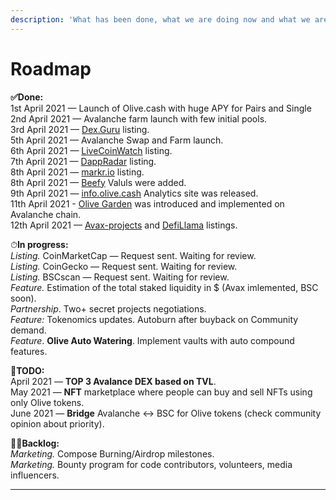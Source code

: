 ```yaml
---
description: 'What has been done, what we are doing now and what we are planning to do'
---
```


# Roadmap

**✅Done:**  
1st April 2021 — Launch of Olive.cash with huge APY for Pairs and Single   
2nd April 2021 — Avalanche farm launch with few initial pools.  
3rd April 2021 — [Dex.Guru](https://dex.guru/token/0x617724974218a18769020a70162165a539c07e8a-bsc) listing.  
5th April 2021 — Avalanche Swap and Farm launch.  
6th April 2021 — [LiveCoinWatch](https://www.livecoinwatch.com/price/OliveCashToken-OLIVE) listing.  
7th April 2021 — [DappRadar](https://dappradar.com/binance-smart-chain/defi/olive-cash) listing.  
8th April 2021 — [markr.io](https://t.co/NkazORLlX1?amp=1) listing.  
8th April 2021 — [Beefy](https://twitter.com/OliveCashBsc/status/1380092944493993985) Valuls were added.  
9th April 2021 — [info.olive.cash](https://info.olive.cash) Analytics site was released.  
11th April 2021 - [Olive Garden](https://olive-cash.medium.com/welcome-to-the-olive-garden-pool-d5cf3385482a) was introduced and implemented on Avalanche chain.  
12th April 2021 — [Avax-projects](https://www.avax-projects.com/) and [DefiLlama](https://defillama.com/protocol/olive-cash) listings.  
  
⏱**In progress:**  
_Listing._ CoinMarketCap  — Request sent. Waiting for review.  
_Listing._ CoinGecko — Request sent. Waiting for review.  
_Listing._ BSCscan — Request sent. Waiting for review.  
_Feature._ Estimation of the total staked liquidity in $ \(Avax imlemented, BSC soon\).  
_Partnership_. Two+ secret projects negotiations.  
_Feature:_ Tokenomics updates. Autoburn after buyback on Community demand.  
_Feature_. **Olive Auto Watering**. Implement vaults with auto compound features.  
  
🚀**TODO:**  
April 2021 — **TOP 3 Avalance DEX based on TVL**.  
May 2021 — **NFT** marketplace where people can buy and sell NFTs using only Olive tokens.  
June 2021 — **Bridge** Avalanche &lt;-&gt; BSC for Olive tokens \(check community opinion about priority\).  
  
👨‍💻**Backlog:**  
_Marketing._ Compose Burning/Airdrop milestones.  
_Marketing._ Bounty program for code contributors, volunteers, media influencers.  
****

